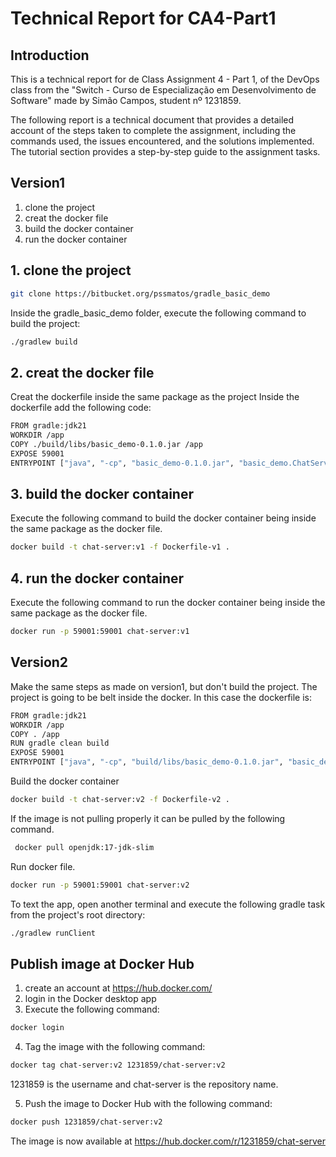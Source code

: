 # Technical Report for CA4-Part1

## Introduction

This is a technical report for de Class Assignment 4 - Part 1, of the DevOps class from the "Switch - Curso de Especialização em Desenvolvimento de Software" made by Simão Campos, student nº 1231859.

The following report is a technical document that provides a detailed account of the steps taken to complete the assignment, including the commands used, the issues encountered, and the solutions implemented. The tutorial section provides a step-by-step guide to the assignment tasks.

## Version1
1. clone the project
2. creat the docker file
3. build the docker container
4. run the docker container

## 1. clone the project

```bash
git clone https://bitbucket.org/pssmatos/gradle_basic_demo
```
Inside the gradle_basic_demo folder, execute the following command to build the project:
```bash
./gradlew build
```

## 2. creat the docker file
Creat the dockerfile inside the same package as the project
Inside the dockerfile add the following code:

```bash
FROM gradle:jdk21
WORKDIR /app
COPY ./build/libs/basic_demo-0.1.0.jar /app
EXPOSE 59001
ENTRYPOINT ["java", "-cp", "basic_demo-0.1.0.jar", "basic_demo.ChatServerApp", "59001"]
```

## 3. build the docker container
Execute the following command to build the docker container being inside the same package as the docker file.

```bash
docker build -t chat-server:v1 -f Dockerfile-v1 .     
```

## 4. run the docker container
Execute the following command to run the docker container being inside the same package as the docker file.

```bash
docker run -p 59001:59001 chat-server:v1    
```

## Version2
Make the same steps as made on version1, but don't build the project.
The project is going to be belt inside the docker.
In this case the dockerfile is:

```bash
FROM gradle:jdk21
WORKDIR /app
COPY . /app
RUN gradle clean build
EXPOSE 59001
ENTRYPOINT ["java", "-cp", "build/libs/basic_demo-0.1.0.jar", "basic_demo.ChatServerApp", "59001"]
```

Build the docker container
```bash
docker build -t chat-server:v2 -f Dockerfile-v2 .     
```

If the image is not pulling properly it can be pulled by the following command.
```bash
 docker pull openjdk:17-jdk-slim   
 ```

Run docker file.
```bash
docker run -p 59001:59001 chat-server:v2        
```

To text the app, open another terminal and execute the following gradle task from the project's root directory:
```bash
./gradlew runClient
```

## Publish image at Docker Hub

1. create an account at https://hub.docker.com/
2. login in the Docker desktop app
3. Execute the following command:
```bash
docker login
```

4. Tag the image with the following command:
```bash
docker tag chat-server:v2 1231859/chat-server:v2
```
1231859 is the username and chat-server is the repository name.

5. Push the image to Docker Hub with the following command:
```bash
docker push 1231859/chat-server:v2
```
The image is now available at https://hub.docker.com/r/1231859/chat-server
